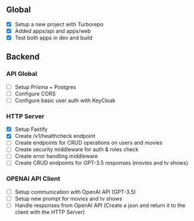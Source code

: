 
## Global

- [x] Setup a new project with Turborepo
- [x] Added apps/api and apps/web
- [x] Test both apps in dev and build

## Backend

### API Global

- [ ] Setup Prisma + Postgres
- [ ] Configure CORS
- [ ] Configure basic user auth with KeyCloak

### HTTP Server

- [x] Setup Fastify
- [x] Create /v1/healthcheck endpoint
- [ ] Create endpoints for CRUD operations on users and movies
- [ ] Create security middleware for auth & roles check
- [ ] Create error handling middleware
- [ ] Create CRUD endpoints for GPT-3.5 responses (movies and tv shows)

### OPENAI API Client

- [ ] Setup communication with OpenAI API (GPT-3.5)
- [ ] Setup new prompt for movies and tv shows
- [ ] Handle responses from OpenAI API (Create a json and return it to the client with the HTTP Server)